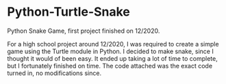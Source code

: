 # Python-Turtle-Snake
Python Snake Game, first project finished on 12/2020.

For a high school project around 12/2020, I was required to create a simple game using the Turtle module in Python.
I decided to make snake, since I thought it would of been easy.
It ended up taking a lot of time to complete, but I fortunately finished on time.
The code attached was the exact code turned in, no modifications since.
